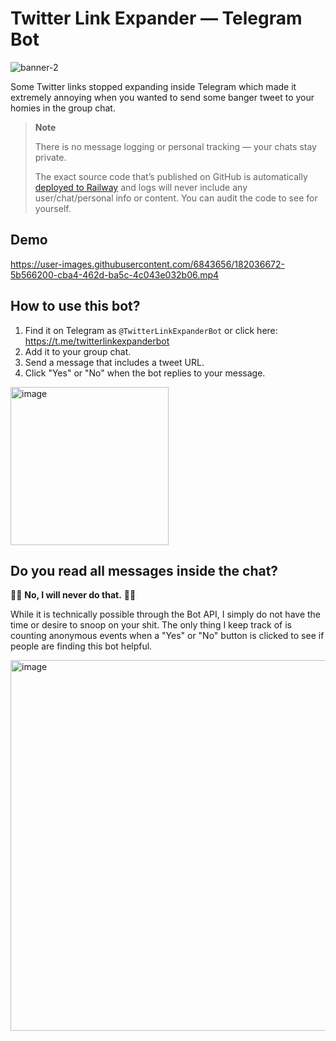# Twitter Link Expander — Telegram Bot
![banner-2](https://user-images.githubusercontent.com/6843656/182035588-e6ab4eda-6361-44b6-9b8c-ff660f18eabf.png)

Some Twitter links stopped expanding inside Telegram which made it extremely annoying when you wanted to send some banger tweet to your homies in the group chat.


> **Note**
>
> There is no message logging or personal tracking — your chats stay private. 
>
> The exact source code that’s published on GitHub is automatically [deployed to Railway](https://railway.app?referralCode=dev) and logs will never include any user/chat/personal info or content. You can audit the code to see for yourself.

## Demo
https://user-images.githubusercontent.com/6843656/182036672-5b566200-cba4-462d-ba5c-4c043e032b06.mp4



## How to use this bot?
1. Find it on Telegram as `@TwitterLinkExpanderBot` or click here: https://t.me/twitterlinkexpanderbot
2. Add it to your group chat.
3. Send a message that includes a tweet URL.
4. Click "Yes" or "No" when the bot replies to your message.

<img width="253" alt="image" src="https://user-images.githubusercontent.com/6843656/181651653-a6421462-2321-4344-8605-f5f32edc5047.png">

## Do you read all messages inside the chat?
🙅‍♂️ **No, I will never do that.** 🙅‍♂️

While it is technically possible through the Bot API, I simply do not have the time or desire to snoop on your shit. The only thing I keep track of is counting anonymous events when a "Yes" or "No" button is clicked to see if people are finding this bot helpful. 

<img width="593" alt="image" src="https://user-images.githubusercontent.com/6843656/182036390-25cbf7c9-1583-4038-a67f-081f6c190101.png">

